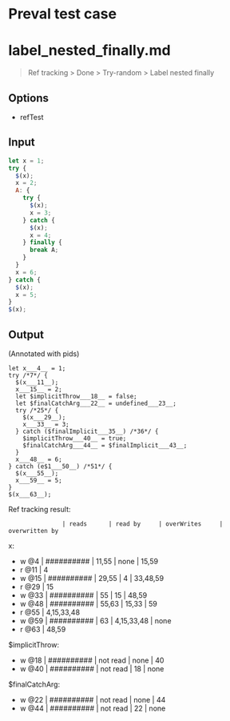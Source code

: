 # Preval test case

# label_nested_finally.md

> Ref tracking > Done > Try-random > Label nested finally

## Options

- refTest

## Input

`````js filename=intro
let x = 1;
try {
  $(x);
  x = 2;
  A: {
    try {
      $(x);
      x = 3;
    } catch {
      $(x);
      x = 4;
    } finally {
      break A;
    }
  }
  x = 6;
} catch {
  $(x);
  x = 5;
}
$(x);
`````

## Output

(Annotated with pids)

`````filename=intro
let x___4__ = 1;
try /*7*/ {
  $(x___11__);
  x___15__ = 2;
  let $implicitThrow___18__ = false;
  let $finalCatchArg___22__ = undefined___23__;
  try /*25*/ {
    $(x___29__);
    x___33__ = 3;
  } catch ($finalImplicit___35__) /*36*/ {
    $implicitThrow___40__ = true;
    $finalCatchArg___44__ = $finalImplicit___43__;
  }
  x___48__ = 6;
} catch (e$1___50__) /*51*/ {
  $(x___55__);
  x___59__ = 5;
}
$(x___63__);
`````

Ref tracking result:

                   | reads      | read by     | overWrites     | overwritten by
x:
  - w @4       | ########## | 11,55       | none           | 15,59
  - r @11      | 4
  - w @15      | ########## | 29,55       | 4              | 33,48,59
  - r @29      | 15
  - w @33      | ########## | 55          | 15             | 48,59
  - w @48      | ########## | 55,63       | 15,33          | 59
  - r @55      | 4,15,33,48
  - w @59      | ########## | 63          | 4,15,33,48     | none
  - r @63      | 48,59

$implicitThrow:
  - w @18          | ########## | not read    | none           | 40
  - w @40          | ########## | not read    | 18             | none

$finalCatchArg:
  - w @22          | ########## | not read    | none           | 44
  - w @44          | ########## | not read    | 22             | none

